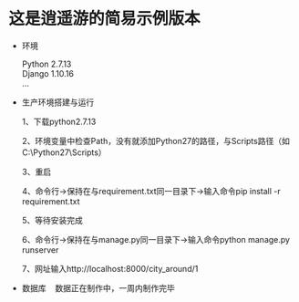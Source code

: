 # 这是逍遥游的简易示例版本

- 环境

    Python 2.7.13  
    Django 1.10.16  
...


- 生产环境搭建与运行

    1、下载python2.7.13 

    2、环境变量中检查Path，没有就添加Python27的路径，与Scripts路径（如C:\Python27\Scripts） 

    3、重启 

    4、命令行->保持在与requirement.txt同一目录下->输入命令pip install -r requirement.txt 

    5、等待安装完成 

    6、命令行->保持在与manage.py同一目录下->输入命令python manage.py runserver 

    7、网址输入http://localhost:8000/city_around/1 

- 数据库
    数据正在制作中，一周内制作完毕
